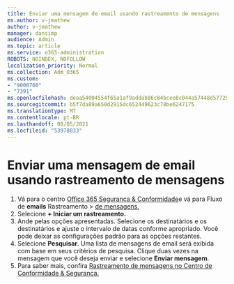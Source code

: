```yaml
---
title: Enviar uma mensagem de email usando rastreamento de mensagens
ms.author: v-jmathew
author: v-jmathew
manager: dansimp
audience: Admin
ms.topic: article
ms.service: o365-administration
ROBOTS: NOINDEX, NOFOLLOW
localization_priority: Normal
ms.collection: Adm_O365
ms.custom:
- "9000760"
- "7391"
ms.openlocfilehash: deaa54004554f65a1af9addab86c84bcee8c044a57448d577299c452ce5cf1a1
ms.sourcegitcommit: b5f7da89a650d2915dc652449623c78be6247175
ms.translationtype: MT
ms.contentlocale: pt-BR
ms.lasthandoff: 08/05/2021
ms.locfileid: "53978833"
---
```

# <a name="submit-an-email-message-using-message-trace"></a>Enviar uma mensagem de email usando rastreamento de mensagens

1. Vá para o centro [Office 365 Segurança & Conformidade](https://go.microsoft.com/fwlink/p/?linkid=2077143)e vá para Fluxo de **emails** Rastreamento  >  [de mensagens.](https://go.microsoft.com/fwlink/?linkid=2101048)
2. Selecione **+ Iniciar um rastreamento.**
3. Ande pelas opções apresentadas. Selecione os destinatários e os destinatários e ajuste o intervalo de datas conforme apropriado. Você pode deixar as configurações padrão para as opções restantes.
4. Selecione **Pesquisar**. Uma lista de mensagens de email será exibida com base em seus critérios de pesquisa. Clique duas vezes na mensagem que você deseja enviar e selecione **Enviar mensagem**.
5. Para saber mais, confira [Rastreamento de mensagens no Centro de Conformidade & Segurança.](https://go.microsoft.com/fwlink/?linkid=2101557)
